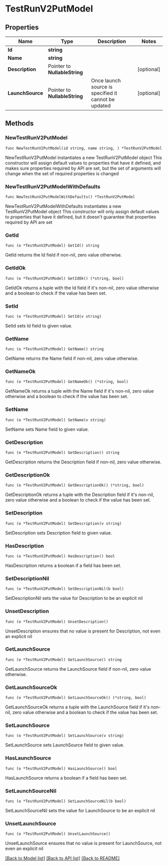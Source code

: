 # TestRunV2PutModel

## Properties

Name | Type | Description | Notes
------------ | ------------- | ------------- | -------------
**Id** | **string** |  | 
**Name** | **string** |  | 
**Description** | Pointer to **NullableString** |  | [optional] 
**LaunchSource** | Pointer to **NullableString** | Once launch source is specified it cannot be updated | [optional] 

## Methods

### NewTestRunV2PutModel

`func NewTestRunV2PutModel(id string, name string, ) *TestRunV2PutModel`

NewTestRunV2PutModel instantiates a new TestRunV2PutModel object
This constructor will assign default values to properties that have it defined,
and makes sure properties required by API are set, but the set of arguments
will change when the set of required properties is changed

### NewTestRunV2PutModelWithDefaults

`func NewTestRunV2PutModelWithDefaults() *TestRunV2PutModel`

NewTestRunV2PutModelWithDefaults instantiates a new TestRunV2PutModel object
This constructor will only assign default values to properties that have it defined,
but it doesn't guarantee that properties required by API are set

### GetId

`func (o *TestRunV2PutModel) GetId() string`

GetId returns the Id field if non-nil, zero value otherwise.

### GetIdOk

`func (o *TestRunV2PutModel) GetIdOk() (*string, bool)`

GetIdOk returns a tuple with the Id field if it's non-nil, zero value otherwise
and a boolean to check if the value has been set.

### SetId

`func (o *TestRunV2PutModel) SetId(v string)`

SetId sets Id field to given value.


### GetName

`func (o *TestRunV2PutModel) GetName() string`

GetName returns the Name field if non-nil, zero value otherwise.

### GetNameOk

`func (o *TestRunV2PutModel) GetNameOk() (*string, bool)`

GetNameOk returns a tuple with the Name field if it's non-nil, zero value otherwise
and a boolean to check if the value has been set.

### SetName

`func (o *TestRunV2PutModel) SetName(v string)`

SetName sets Name field to given value.


### GetDescription

`func (o *TestRunV2PutModel) GetDescription() string`

GetDescription returns the Description field if non-nil, zero value otherwise.

### GetDescriptionOk

`func (o *TestRunV2PutModel) GetDescriptionOk() (*string, bool)`

GetDescriptionOk returns a tuple with the Description field if it's non-nil, zero value otherwise
and a boolean to check if the value has been set.

### SetDescription

`func (o *TestRunV2PutModel) SetDescription(v string)`

SetDescription sets Description field to given value.

### HasDescription

`func (o *TestRunV2PutModel) HasDescription() bool`

HasDescription returns a boolean if a field has been set.

### SetDescriptionNil

`func (o *TestRunV2PutModel) SetDescriptionNil(b bool)`

 SetDescriptionNil sets the value for Description to be an explicit nil

### UnsetDescription
`func (o *TestRunV2PutModel) UnsetDescription()`

UnsetDescription ensures that no value is present for Description, not even an explicit nil
### GetLaunchSource

`func (o *TestRunV2PutModel) GetLaunchSource() string`

GetLaunchSource returns the LaunchSource field if non-nil, zero value otherwise.

### GetLaunchSourceOk

`func (o *TestRunV2PutModel) GetLaunchSourceOk() (*string, bool)`

GetLaunchSourceOk returns a tuple with the LaunchSource field if it's non-nil, zero value otherwise
and a boolean to check if the value has been set.

### SetLaunchSource

`func (o *TestRunV2PutModel) SetLaunchSource(v string)`

SetLaunchSource sets LaunchSource field to given value.

### HasLaunchSource

`func (o *TestRunV2PutModel) HasLaunchSource() bool`

HasLaunchSource returns a boolean if a field has been set.

### SetLaunchSourceNil

`func (o *TestRunV2PutModel) SetLaunchSourceNil(b bool)`

 SetLaunchSourceNil sets the value for LaunchSource to be an explicit nil

### UnsetLaunchSource
`func (o *TestRunV2PutModel) UnsetLaunchSource()`

UnsetLaunchSource ensures that no value is present for LaunchSource, not even an explicit nil

[[Back to Model list]](../README.md#documentation-for-models) [[Back to API list]](../README.md#documentation-for-api-endpoints) [[Back to README]](../README.md)


